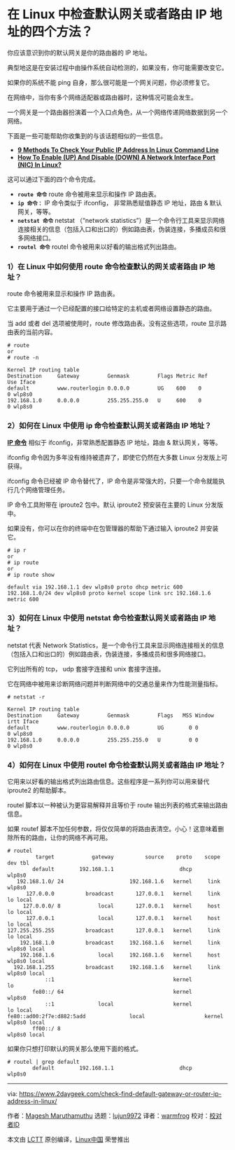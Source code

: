 [#]: collector: (lujun9972)
[#]: translator: (warmfrog)
[#]: reviewer: ( )
[#]: publisher: ( )
[#]: url: ( )
[#]: subject: (Four Methods To Check The Default Gateway Or Router IP Address In Linux?)
[#]: via: (https://www.2daygeek.com/check-find-default-gateway-or-router-ip-address-in-linux/)
[#]: author: (Magesh Maruthamuthu https://www.2daygeek.com/author/magesh/)

在 Linux 中检查默认网关或者路由 IP 地址的四个方法？
==============================================

你应该意识到你的默认网关是你的路由器的 IP 地址。

典型地这是在安装过程中由操作系统自动检测的，如果没有，你可能需要改变它。

如果你的系统不能 ping 自身，那么很可能是一个网关问题，你必须修复它。

在网络中，当你有多个网络适配器或路由器时，这种情况可能会发生。

一个网关是一个路由器扮演着一个入口点角色，从一个网络传递网络数据到另一个网络。

下面是一些可能帮助你收集到的与该话题相似的一些信息。

  * **[9 Methods To Check Your Public IP Address In Linux Command Line][1]**
  * **[How To Enable (UP) And Disable (DOWN) A Network Interface Port (NIC) In Linux?][2]**



这可以通过下面的四个命令完成。

* **`route 命令`** route 命令被用来显示和操作 IP 路由表。
* **`ip 命令：`** IP 命令类似于 ifconfig， 非常熟悉赋值静态 IP 地址，路由 & 默认网关，等等。
* **`netstat 命令`** netstat （“network statistics”）是一个命令行工具来显示网络连接相关的信息（包括入口和出口的）例如路由表，伪装连接，多播成员和很多网络接口。
* **`routel 命令`** routel 命令被用来以好看的输出格式列出路由。



### 1）在 Linux 中如何使用 route 命令检查默认的网关或者路由 IP 地址？

route 命令被用来显示和操作 IP 路由表。

它主要用于通过一个已经配置的接口给特定的主机或者网络设置静态的路由。

当 add 或者 del 选项被使用时，route 修改路由表。没有这些选项，route 显示路由表的当前内容。

```
# route
or
# route -n

Kernel IP routing table
Destination     Gateway         Genmask         Flags Metric Ref    Use Iface
default         www.routerlogin 0.0.0.0         UG    600    0        0 wlp8s0
192.168.1.0     0.0.0.0         255.255.255.0   U     600    0        0 wlp8s0
```

### 2）如何在 Linux 中使用 ip 命令检查默认网关或者路由 IP 地址？

**[IP 命令][3]** 相似于 ifconfig，非常熟悉配置静态 IP 地址，路由 & 默认网关，等等。

ifconfig 命令因为多年没有维持被遗弃了，即使它仍然在大多数 Linux 分发版上可获得。

ifconfig 命令已经被 IP 命令替代了，IP 命令是非常强大的，只要一个命令就能执行几个网络管理任务。

IP 命令工具附带在 iproute2 包中。默认 iproute2 预安装在主要的 Linux 分发版中。

如果没有，你可以在你的终端中在包管理器的帮助下通过输入 iproute2 并安装它。

```
# ip r
or
# ip route
or
# ip route show

default via 192.168.1.1 dev wlp8s0 proto dhcp metric 600
192.168.1.0/24 dev wlp8s0 proto kernel scope link src 192.168.1.6 metric 600
```

### 3）如何在 Linux 中使用 netstat 命令检查默认网关或者路由 IP 地址？

netstat 代表 Network Statistics，是一个命令行工具来显示网络连接相关的信息（包括入口和出口的）例如路由表，伪装连接，多播成员和很多网络接口。

它列出所有的 tcp， udp 套接字连接和 unix 套接字连接。

它在网络中被用来诊断网络问题并判断网络中的交通总量来作为性能测量指标。

```
# netstat -r

Kernel IP routing table
Destination     Gateway         Genmask         Flags   MSS Window  irtt Iface
default         www.routerlogin 0.0.0.0         UG        0 0          0 wlp8s0
192.168.1.0     0.0.0.0         255.255.255.0   U         0 0          0 wlp8s0
```

### 4）如何在 Linux 中使用 routel 命令检查默认网关或者路由 IP 地址？

它用来以好看的输出格式列出路由信息。这些程序是一系列你可以用来替代 iproute2 的帮助脚本。

routel 脚本以一种被认为更容易解释并且等价于 route 输出列表的格式来输出路由信息。

如果 routef 脚本不加任何参数，将仅仅简单的将路由表清空。小心！这意味着删除所有的路由，让你的网络不再可用。

```
# routel
         target            gateway          source    proto    scope    dev tbl
        default        192.168.1.1                     dhcp          wlp8s0
   192.168.1.0/ 24                     192.168.1.6   kernel     link wlp8s0
      127.0.0.0          broadcast       127.0.0.1   kernel     link     lo local
     127.0.0.0/ 8            local       127.0.0.1   kernel     host     lo local
      127.0.0.1              local       127.0.0.1   kernel     host     lo local
127.255.255.255          broadcast       127.0.0.1   kernel     link     lo local
    192.168.1.0          broadcast     192.168.1.6   kernel     link wlp8s0 local
    192.168.1.6              local     192.168.1.6   kernel     host wlp8s0 local
  192.168.1.255          broadcast     192.168.1.6   kernel     link wlp8s0 local
            ::1                                      kernel              lo
        fe80::/ 64                                   kernel          wlp8s0
            ::1              local                   kernel              lo local
fe80::ad00:2f7e:d882:5add              local                   kernel          wlp8s0 local
        ff00::/ 8                                                    wlp8s0 local
```

如果你只想打印默认的网关那么使用下面的格式。


```
# routel | grep default
        default        192.168.1.1                     dhcp          wlp8s0
```

--------------------------------------------------------------------------------

via: https://www.2daygeek.com/check-find-default-gateway-or-router-ip-address-in-linux/

作者：[Magesh Maruthamuthu][a]
选题：[lujun9972][b]
译者：[warmfrog](https://github.com/warmfrog)
校对：[校对者ID](https://github.com/校对者ID)

本文由 [LCTT](https://github.com/LCTT/TranslateProject) 原创编译，[Linux中国](https://linux.cn/) 荣誉推出

[a]: https://www.2daygeek.com/author/magesh/
[b]: https://github.com/lujun9972
[1]: https://www.2daygeek.com/check-find-server-public-ip-address-linux/
[2]: https://www.2daygeek.com/enable-disable-up-down-nic-network-interface-port-linux-using-ifconfig-ifdown-ifup-ip-nmcli-nmtui/
[3]: https://www.2daygeek.com/ip-command-configure-network-interface-usage-linux/
